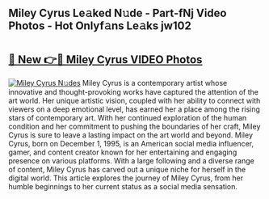 ## Miley Cyrus Le𝚊ked N𝚞de - Part-fNj Video Photos - Hot Onlyf𝚊ns Le𝚊ks jw102

# <h2><a href="http://ab40166.deff.icu/?id=Miley+Cyrus">🔗 New 👉🔴 Miley Cyrus VIDEO Photos</a></h2>

[![Miley Cyrus N𝚞des](https://i.imgur.com/rIISA9y.gif)](http://ab40166.deff.icu/?id=Miley+Cyrus)
Miley Cyrus is a contemporary artist whose innovative and thought-provoking works have captured the attention of the art world. Her unique artistic vision, coupled with her ability to connect with viewers on a deep emotional level, has earned her a place among the rising stars of contemporary art. With her continued exploration of the human condition and her commitment to pushing the boundaries of her craft, Miley Cyrus is sure to leave a lasting impact on the art world and beyond. Miley Cyrus, born on December 1, 1995, is an American social media influencer, gamer, and content creator known for her entertaining and engaging presence on various platforms. With a large following and a diverse range of content, Miley Cyrus has carved out a unique niche for herself in the digital world. This article explores the journey of Miley Cyrus, from her humble beginnings to her current status as a social media sensation.
